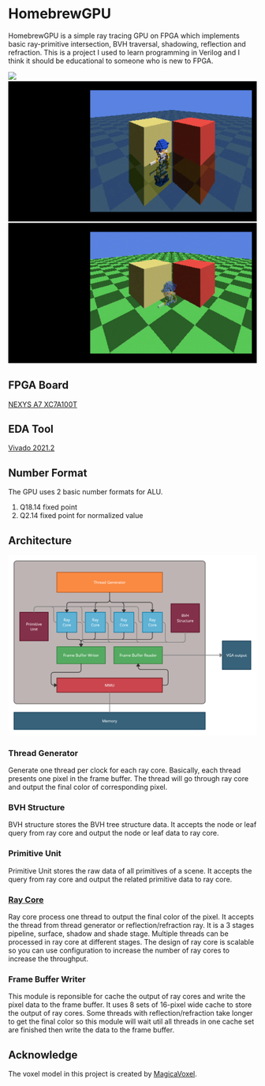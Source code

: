 # HomebrewGPU

HomebrewGPU is a simple ray tracing GPU on FPGA which implements basic ray-primitive intersection, BVH traversal, shadowing, reflection and refraction.
This is a project I used to learn programming in Verilog and I think it should be educational to someone who is new to FPGA.

![](/doc/HomebrewGPU.gif "")
![](/doc/HomebrewGPU_2.gif "")
![](/doc/HomebrewGPU_3.gif "")

## FPGA Board
[NEXYS A7 XC7A100T](https://digilent.com/reference/programmable-logic/nexys-a7/start)

## EDA Tool
[Vivado 2021.2](https://www.xilinx.com/support/download.html)

## Number Format
The GPU uses 2 basic number formats for ALU.

1. Q18.14 fixed point
2. Q2.14 fixed point for normalized value

## Architecture
![](/doc/GPU_Architecture.png "")

### Thread Generator
Generate one thread per clock for each ray core. Basically, each thread presents one pixel in the frame buffer. The thread will go through ray core and output the final color of corresponding pixel.

### BVH Structure
BVH structure stores the BVH tree structure data. It accepts the node or leaf query from ray core and output the node or leaf data to ray core.

### Primitive Unit
Primitive Unit stores the raw data of all primitives of a scene. It accepts the query from ray core and output the related primitive data to ray core.

### [Ray Core](/doc/RayCore.md)
Ray core process one thread to output the final color of the pixel. It accepts the thread from thread generator or reflection/refraction ray. It is a 3 stages pipeline, surface, shadow and shade stage. Multiple threads can be processed in ray core at different stages. The design of ray core is scalable so you can use configuration to increase the number of ray cores to increase the throughput.

### Frame Buffer Writer
This module is reponsible for cache the output of ray cores and write the pixel data to the frame buffer. It uses 8 sets of 16-pixel wide cache to store the output of ray cores. Some threads with reflection/refraction take longer to get the final color so this module will wait util all threads in one cache set are finished then write the data to the frame buffer.

## Acknowledge
The voxel model in this project is created by [MagicaVoxel](https://ephtracy.github.io/index.html?page=mv_main).

